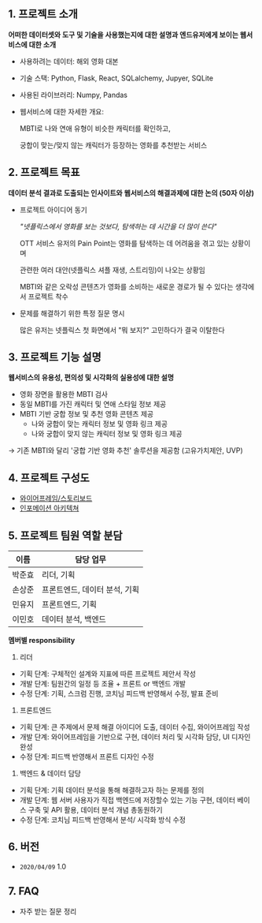 ## 1. 프로젝트 소개

**어떠한 데이터셋와 도구 및 기술을 사용했는지에 대한 설명과 엔드유저에게 보이는 웹서비스에 대한 소개**

- 사용하려는 데이터: 해외 영화 대본
- 기술 스택: Python, Flask, React,  SQLalchemy, Jupyer, SQLite
- 사용된 라이브러리: Numpy, Pandas
- 웹서비스에 대한 자세한 개요:

    MBTI로 나와 연애 유형이 비슷한 캐릭터를 확인하고,

    궁합이 맞는/맞지 않는 캐릭터가 등장하는 영화를 추천받는 서비스

## 2. 프로젝트 목표

**데이터 분석 결과로 도출되는 인사이트와 웹서비스의 해결과제에 대한 논의 (50자 이상)**

- 프로젝트 아이디어 동기

    *"넷플릭스에서 영화를 보는 것보다, 탐색하는 데 시간을 더 많이 쓴다"*

    OTT 서비스 유저의 Pain Point는 영화를 탐색하는 데 어려움을 겪고 있는 상황이며

    관련한 여러 대안(넷플릭스 셔플 재생, 스트리밍)이 나오는 상황임

    MBTI와 같은 오락성 콘텐츠가 영화를 소비하는 새로운 경로가 될 수 있다는 생각에서 프로젝트 착수

- 문제를 해결하기 위한 특정 질문 명시

    많은 유저는 넷플릭스 첫 화면에서 "뭐 보지?" 고민하다가 결국 이탈한다

## 3. 프로젝트 기능 설명

**웹서비스의 유용성, 편의성 및 시각화의 실용성에 대한 설명**

- 영화 장면을 활용한 MBTI 검사
- 동일 MBTI를 가진 캐릭터 및 연애 스타일 정보 제공
- MBTI 기반 궁합 정보 및 추천 영화 콘텐츠 제공
    - 나와 궁합이 맞는 캐릭터 정보 및 영화 링크 제공
    - 나와 궁합이 맞지 않는 캐릭터 정보 및 영화 링크 제공

→ 기존 MBTI와 달리 '궁합 기반 영화 추천' 솔루션을 제공함 (고유가치제안, UVP)

## 4. 프로젝트 구성도

- [와이어프레임/스토리보드](https://kdt-gitlab.elice.io/001-part3-moviecharacter/team3/project-DNB/-/wikis/%5B%EA%B8%B0%ED%9A%8D%5D-%EC%84%9C%EB%B9%84%EC%8A%A4-%ED%94%84%EB%A1%9C%ED%86%A0%ED%83%80%EC%9E%85-(%EC%A0%95%EB%B3%B4-%EB%B0%8F-%EA%B8%B0%EB%8A%A5-%ED%8F%AC%ED%95%A8))
- [인포메이션 아키텍쳐](https://kdt-gitlab.elice.io/001-part3-moviecharacter/team3/project-DNB/-/wikis/%5B%EA%B8%B0%ED%9A%8D%5D-Information-Architecture)

## 5. 프로젝트 팀원 역할 분담

| 이름 | 담당 업무 |
| ------ | ------ |
| 박준효 | 리더, 기획 |
| 손상준 | 프론트엔드, 데이터 분석, 기획 |
| 민유지 | 프론트엔드, 기획 |
| 이민호 | 데이터 분석, 백엔드 |



**멤버별 responsibility**

1. 리더
- 기획 단계: 구체적인 설계와 지표에 따른 프로젝트 제안서 작성
- 개발 단계: 팀원간의 일정 등 조율 + 프론트 or 백엔드 개발
- 수정 단계: 기획, 스크럼 진행, 코치님 피드백 반영해서 수정, 발표 준비
1. 프론트엔드
- 기획 단계: 큰 주제에서 문제 해결 아이디어 도출, 데이터 수집, 와이어프레임 작성
- 개발 단계: 와이어프레임을 기반으로 구현, 데이터 처리 및 시각화 담당, UI 디자인 완성
- 수정 단계: 피드백 반영해서 프론트 디자인 수정
1. 백엔드 & 데이터 담당
- 기획 단계: 기획 데이터 분석을 통해 해결하고자 하는 문제를 정의
- 개발 단계: 웹 서버 사용자가 직접 백엔드에 저장할수 있는 기능 구현, 데이터 베이스 구축 및 API 활용, 데이터 분석 개념 총동원하기
- 수정 단계: 코치님 피드백 반영해서 분석/ 시각화 방식 수정

## 6. 버전

- `2020/04/09` 1.0

## 7. FAQ

- 자주 받는 질문 정리